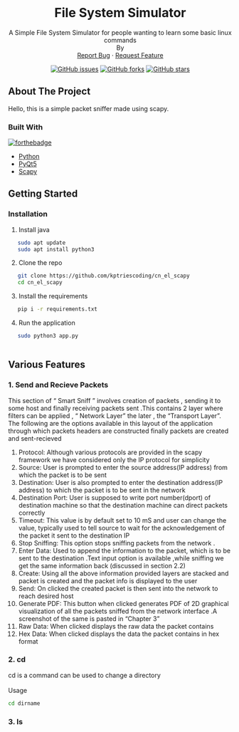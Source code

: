 <!-- PROJECT LOGO -->
<br />


  <h1 align="center">File System Simulator</h1>

  <p align="center">
    A Simple File System Simulator for people wanting to learn some basic linux commands
    <br/>
    By 
    <br />
    <a href="https://github.com/kptriescoding/FileSystemSimulator_USP_DAA_EL/issues">Report Bug</a>
    ·
    <a href="https://github.com/kptriescoding/FileSystemSimulator_USP_DAA_EL/issues">Request Feature</a>
  </p>
  
  <p class="text-center mb-3" align="center">
<a href="https://github.com/kptriescoding/cn_el_scapy/issues"><img alt="GitHub issues" src="https://img.shields.io/github/issues/kptriescoding/cn_el_scapy?style=for-the-badge"></a>
<a href="https://github.com/kptriescoding/cn_el_scapy/fork"><img alt="GitHub forks" src="https://img.shields.io/github/forks/kptriescoding/cn_el_scapy?style=for-the-badge"></a>
<a href="https://github.com/kptriescoding/cn_el_scapy/stargazers"><img alt="GitHub stars" src="https://img.shields.io/github/stars/kptriescoding/cn_el_scapy?style=for-the-badge"></a>
</p>



<!-- ABOUT THE PROJECT -->
## About The Project

Hello, this is a simple packet sniffer made using scapy.

### Built With
[![forthebadge](https://forthebadge.com/images/badges/made-with-python.svg)](https://www.python.org/)

* [Python](https://www.python.org/)
* [PyQt5](https://pypi.org/project/PyQt5/)
* [Scapy](https://scapy.net/)


<!-- GETTING STARTED -->
## Getting Started


   
### Installation 

1. Install java 
```bash
   sudo apt update
   sudo apt install python3
   ```

2. Clone the repo
```bash
   git clone https://github.com/kptriescoding/cn_el_scapy
   cd cn_el_scapy
   ```

3. Install the requirements 
```bash
   pip i -r requirements.txt
  ```

4. Run the application
```bash
   sudo python3 app.py
    
  ```



## Various Features

### 1. Send and Recieve Packets

This section of “ Smart Sniff ” involves creation of packets , sending it to some host and
finally receiving packets sent .This contains 2 layer where filters can be applied , “ Network
Layer” the later , the “Transport Layer”. The following are the options available in this layout of
the application through which packets headers are constructed finally packets are created and
sent-recieved
1. Protocol: Although various protocols are provided in the scapy framework we have
considered only the IP protocol for simplicity
2. Source: User is prompted to enter the source address(IP address) from which the packet
is to be sent
3. Destination: User is also prompted to enter the destination address(IP address) to which
the packet is to be sent in the network
4. Destination Port: User is supposed to write port number(dport) of destination machine
so that the destination machine can direct packets correctly
5. Timeout: This value is by default set to 10 mS and user can change the value, typically
used to tell source to wait for the acknowledgement of the packet it sent to the destination
IP
6. Stop Sniffing: This option stops sniffing packets from the network .
7. Enter Data: Used to append the information to the packet, which is to be sent to the
destination .Text input option is available ,while sniffing we get the same information
back (discussed in section 2.2)
8. Create: Using all the above information provided layers are stacked and packet is created
and the packet info is displayed to the user
9. Send: On clicked the created packet is then sent into the network to reach desired host
10. Generate PDF: This button when clicked generates PDF of 2D graphical visualization
of all the packets sniffed from the network interface .A screenshot of the same is pasted
in “Chapter 3”
11. Raw Data: When clicked displays the raw data the packet contains
12. Hex Data: When clicked displays the data the packet contains in hex format

### 2. cd

<p> cd is a command can be used to change a directory <br/><br/>Usage</p>

   ```bash
   cd dirname
   ```
### 3. ls


